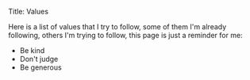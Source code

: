 Title: Values

Here is a list of values that I try to follow, some of them I'm already
following, others I'm trying to follow, this page is just a reminder for me:

- Be kind
- Don't judge
- Be generous
